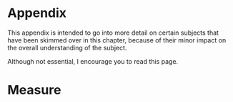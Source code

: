 # Appendix

This appendix is intended to go into more detail on certain subjects that have been skimmed over in this chapter, because of their minor impact on the overall understanding of the subject.

Although not essential, I encourage you to read this page.


# Measure